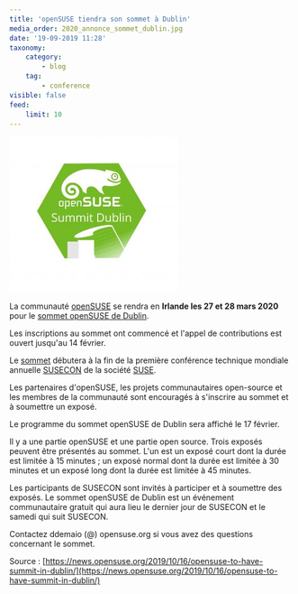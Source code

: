 ```yaml
---
title: 'openSUSE tiendra son sommet à Dublin'
media_order: 2020_annonce_sommet_dublin.jpg
date: '19-09-2019 11:28'
taxonomy:
    category:
        - blog
    tag:
        - conference
visible: false
feed:
    limit: 10
---
```


![2020_sommet_openSUSE_Dublin](./2020_annonce_sommet_dublin.jpg)

La communauté [openSUSE](https://www.opensuse.org/) se rendra en **Irlande les 27 et 28 mars 2020** pour le [sommet openSUSE de Dublin](https://events.opensuse.org/conferences/Dublin).

Les inscriptions au sommet ont commencé et l'appel de contributions est ouvert jusqu'au 14 février.

Le [sommet](https://events.opensuse.org/conferences/Dublin) débutera à la fin de la première conférence technique mondiale annuelle [SUSECON](https://www.susecon.com/) de la société [SUSE](https://www.suse.com/).

Les partenaires d'openSUSE, les projets communautaires open-source et les membres de la communauté sont encouragés à s'inscrire au sommet et à soumettre un exposé.

Le programme du sommet openSUSE de Dublin sera affiché le 17 février.

Il y a une partie openSUSE et une partie open source. Trois exposés peuvent être présentés au sommet. L'un est un exposé court dont la durée est limitée à 15 minutes ; un exposé normal dont la durée est limitée à 30 minutes et un exposé long dont la durée est limitée à 45 minutes.

Les participants de SUSECON sont invités à participer et à soumettre des exposés. Le sommet openSUSE de Dublin est un événement communautaire gratuit qui aura lieu le dernier jour de SUSECON et le samedi qui suit SUSECON.

Contactez ddemaio (@) opensuse.org si vous avez des questions concernant le sommet.

Source : [https://news.opensuse.org/2019/10/16/opensuse-to-have-summit-in-dublin/](https://news.opensuse.org/2019/10/16/opensuse-to-have-summit-in-dublin/)
